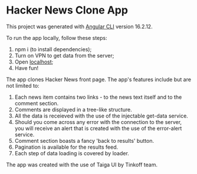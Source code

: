 # Hacker News Clone App

This project was generated with [Angular CLI](https://github.com/angular/angular-cli) version 16.2.12.

To run the app locally, follow these steps:

1. npm i (to install dependencies);
2. Turn on VPN to get data from the server;
3. Open [localhost](http://localhost:4200/);
4. Have fun!

The app clones Hacker News front page. The app's features include but are not limited to:

1. Each news item contains two links - to the news text itself and to the comment section.
2. Comments are displayed in a tree-like structure.
3. All the data is receieved with the use of the injectable get-data service.
4. Should you come across any error with the connection to the server, you will receive an alert that is created with the use of the error-alert service.
5. Comment section boasts a fancy 'back to results' button.
6. Pagination is available for the results feed.
7. Each step of data loading is covered by loader.

The app was created with the use of Taiga UI by Tinkoff team.
